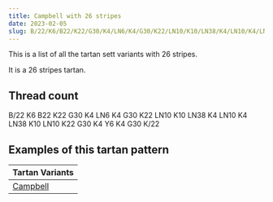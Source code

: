 ```yaml
---
title: Campbell with 26 stripes
date: 2023-02-05
slug: B/22/K6/B22/K22/G30/K4/LN6/K4/G30/K22/LN10/K10/LN38/K4/LN10/K4/LN38/K10/LN10/K22/G30/K4/Y6/K4/G30/K/22
---
```

This is a list of all the tartan sett variants with 26 stripes.

It is a 26 stripes tartan.


## Thread count
B/22 K6 B22 K22 G30 K4 LN6 K4 G30 K22 LN10 K10 LN38 K4 LN10 K4 LN38 K10 LN10 K22 G30 K4 Y6 K4 G30 K/22

## Examples of this tartan pattern

| Tartan Variants |
|---------------|
| [Campbell](/variants/b/22/k6/b22/k22/g30/k4/ln6/k4/g30/k22/ln10/k10/ln38/k4/ln10/k4/ln38/k10/ln10/k22/g30/k4/y6/k4/g30/k/22-b304080-g008000-k000000-lne0e0e0-yf0c000)||
